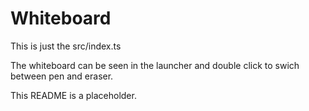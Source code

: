 # Whiteboard
This is just the src/index.ts

The whiteboard can be seen in the launcher and double click to swich between pen and eraser. 

This README is a placeholder.